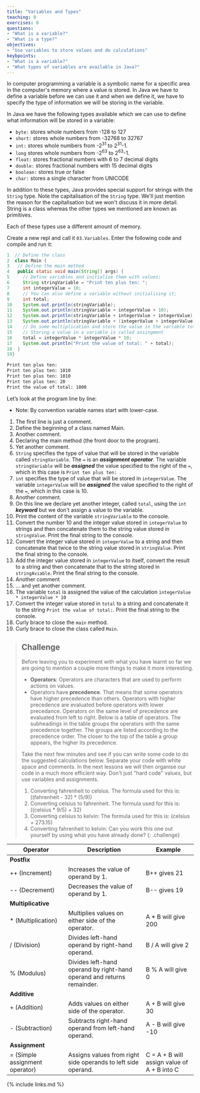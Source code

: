 ```yaml
---
title: "Variables and Types"
teaching: 0
exercises: 0
questions:
- "What is a variable?"
- "What is a type?"
objectives:
- "Use variables to store values and do calculations"
keybpoints:
- "What is a variable?"
- "What types of variables are available in Java?"
---
```


In computer programming a variable is a symbolic name for a specific area in the computer's memory where a value is stored. In Java we have to define a variable before we can use it and when we define it, we have to specify the type of information we will be storing in the variable.

In Java we have the following types available which we can use to define what information will be stored in a variable:

- ```byte:``` stores whole numbers from -128 to 127
- ```short:``` stores whole numbers from -32768 to 32767
- ```int:``` stores whole numbers from -2<sup>31</sup> to 2<sup>31</sup>-1.
- ```long``` stores whole numbers from -2<sup>63</sup> to 2<sup>63</sup>-1.
- ```float:``` stores fractional numbers with 6 to 7 decimal digits
- ```double:``` stores fractional numbers with 15 decimal digits
- ```boolean:``` stores true or false
- ```char:``` stores a single character from UNICODE

In addition to these types, Java provides special support for strings with the ```String``` type. Note the capitalisation of the ```String``` type. We'll just mention the reason for the capitalisation but we won't discuss it in more detail. String is a class whereas the other types we mentioned are known as primitives. 

Each of these types use a different amount of memory.

Create a new repl and call it ```03.Variables```. Enter the following code and compile and run it:

```java
1  // Define the class
2  class Main {
3   // Define the main method
4   public static void main(String[] args) {
5     // Define variables and initialise them with values;
6     String stringVariable = "Print ten plus ten: ";
7     int integerValue = 10;
8     // You can also define a variable without initialising it;
9     int total;
10    System.out.println(stringVariable);
11    System.out.println(stringVariable + integerValue + 10);
12    System.out.println(stringVariable + integerValue + integerValue);
13    System.out.println(stringVariable + (integerValue + integerValue));
14    // Do some multiplication and store the value in the variable total
15    // Storing a value in a variable is called assingment
16    total = integerValue * integerValue * 10;
17    System.out.println("Print the value of total: " + total);
18  }
19}

```
```bash
Print ten plus ten: 
Print ten plus ten: 1010
Print ten plus ten: 1010
Print ten plus ten: 20
Print the value of total: 1000
```

Let’s look at the program line by line:
- Note: By convention variable names start with lower-case.

1. The first line is just a comment.
1. Define the beginning of a class named Main.
1. Another comment.
1. Declaring the main method (the front door to the program).
1. Yet another comment.
1. ```String``` specifies the type of value that will be stored in the variable called ```stringVariable```. The ```=``` is an ***assignment operator***. The variable ```stringVariable``` will be ***assigned*** the value specified to the right of the ```=```, which in this case is ```Print ten plus ten: ```.
1. ```int``` specifies the type of value that will be stored in ```integerValue```. The variable ```integerValue``` will be ***assigned*** the value specified to the right of the ```=```, which in this case is 10.
1. Another comment.
1. On this line we declare yet another integer, called ```total```, using the ```int``` ***keyword*** but we don't assign a value to the variable.
1. Print the content of the variable ```stringVariable``` to the console. 
1. Convert the number 10 and the integer value stored in ```integerValue``` to strings and then concatenate them to the string value stored in ```stringValue```. Print the final string to the console.
1. Convert the integer value stored in ```integerValue``` to  a string and then concatenate that twice to the string value stored in ```stringValue```. Print the final string to the console.
1. Add the integer value stored in ```integerValue``` to itself, convert the result to a string and then concatenate that to the string stored in ```stringAviable```. Print the final string to the console.
1. Another comment
1. ... and yet another comment.
1. The variable ```total``` is assigned the value of the calculation ```integerValue * integerValue * 10```
1. Convert the integer value stored in ```total``` to a string and concatenate it to the string ```Print the value of total:```. Print the final string to the console.
1. Curly brace to close the ```main``` method.
1. Curly brace to close the class called ```Main```.


> ## Challenge
>
> Before leaving you to experiment with what you have learnt so far we are going to mention a couple more things to make it more interesting. 
> - **Operators**: Operators are characters that are used to perform actions on values.
> - Operators have **precedence**. That means that some operators have higher precedence than others. Operators with higher precedence are evaluated before operators with lower precedance. Operators on the same level of precedence are evaluated from left to right. Below is a table of operators. The subheadings in the table groups the operators with the same precedence together. The groups are listed according to the precedence order. The closer to the top of the table a group appears, the higher its precedence. 
>
> Take the next few minutes and see if you can write some code to do the suggested calculations below. Separate your code with white space and comments. In the next lessons we will then organise our code in a much more efficient way. Don't just "hard code" values, but use variables and assignments.
> 1. Converting fahrenheit to celsius. The formula used for this is: ((fahrenheit - 32) * (5/9))
> 1. Converting celsius to fahrenheit. The formula used for this is: ((celsius * 9/5) + 32)
> 1. Converting celsius to kelvin: The formula used for this is: (celsius + 273.15)
> 1. Converting fahrenheit to kelvin: Can you work this one out yourself by using what you have already done?
{: .challenge}

|Operator|Description|Example|
|---|---|---|
|**Postfix**|
|++ (Increment)|Increases the value of operand by 1.|B++ gives 21|
|-- (Decrement)|Decreases the value of operand by 1.|B-- gives 19|
|**Multiplicative**|
|* (Multiplication)|Multiplies values on either side of the operator.|A * B will give 200|
|/ (Division)|Divides left-hand operand by right-hand operand.|B / A will give 2|
|% (Modulus)|Divides left-hand operand by right-hand operand and returns remainder.|B % A will give 0|
|**Additive**|
|+ (Addition)|Adds values on either side of the operator.|A + B will give 30|
|- (Subtraction)|Subtracts right-hand operand from left-hand operand.|A - B will give -10|
|**Assignment**|
|= (Simple assignment operator)|Assigns values from right side operands to left side operand.|C = A + B will assign value of A + B into C|

{% include links.md %}
